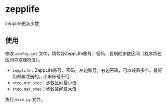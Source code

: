 # zepplife
zepplife更新步数

## 使用
修改 `config.ini` 文件，填写好ZeppLife账号、密码，要刷的步数区间（程序将在区间中取随机值）。
+ `zepplife`：ZeppLife账号、密码，左边账号，右边密码，可以设置多个。最好用邮箱注册的，小米账号不行
+ `step.min_step`：步数区间最小值
+ `step.max_step`：步数区间最大值

执行 `main.py` 文件。 
